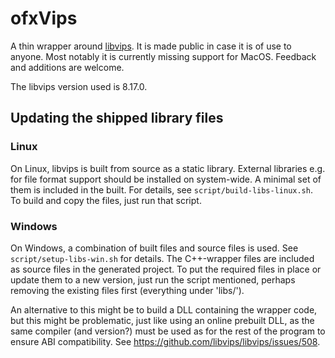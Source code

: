 # ofxVips

A thin wrapper around [libvips](https://github.com/libvips/libvips). It is made
public in case it is of use to anyone. Most notably it is currently missing
support for MacOS. Feedback and additions are welcome.

The libvips version used is 8.17.0.


## Updating the shipped library files

### Linux

On Linux, libvips is built from source as a static library. External libraries
e.g. for file format support should be installed on system-wide. A minimal set
of them is included in the built. For details, see `script/build-libs-linux.sh`.
To build and copy the files, just run that script.

### Windows

On Windows, a combination of built files and source files is used. See
`script/setup-libs-win.sh` for details. The C++-wrapper files are included as
source files in the generated project. To put the required files in place or
update them to a new version, just run the script mentioned, perhaps removing
the existing files first (everything under 'libs/').

An alternative to this might be to build a DLL containing the wrapper code, but
this might be problematic, just like using an online prebuilt DLL, as the same
compiler (and version?) must be used as for the rest of the program to ensure
ABI compatibility. See https://github.com/libvips/libvips/issues/508.
